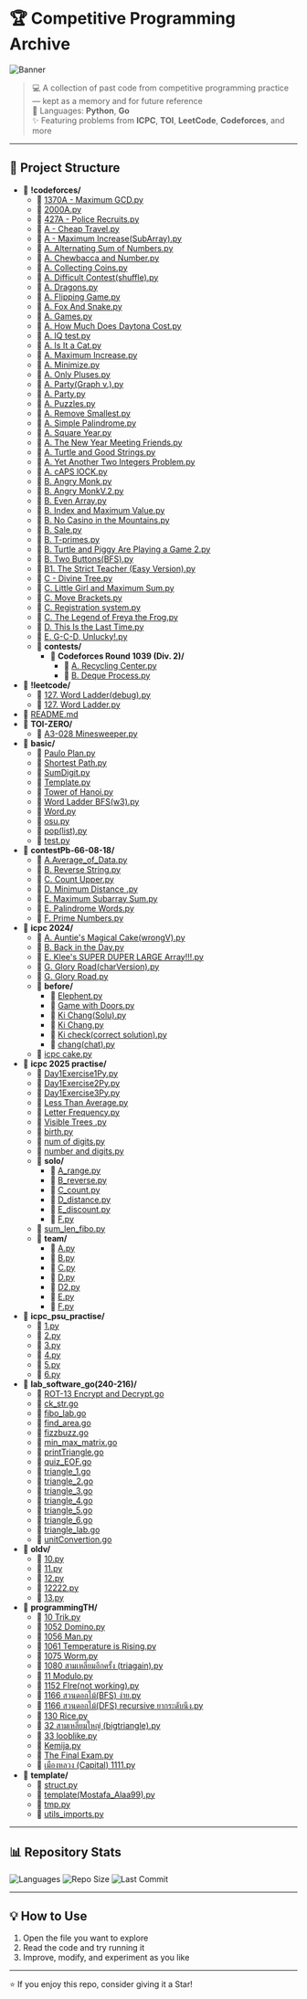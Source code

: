 # 🏆 Competitive Programming Archive

![Banner](https://via.placeholder.com/900x200/4B8BBE/FFFFFF?text=Competitive+Programming+Repo)

> 💻 A collection of past code from competitive programming practice — kept as a memory and for future reference  
> 📅 Languages: **Python**, **Go**  
> ✨ Featuring problems from **ICPC**, **TOI**, **LeetCode**, **Codeforces**, and more

---

## 📂 Project Structure
- 📁 **!codeforces/**
  - 📄 [1370A - Maximum GCD.py](%21codeforces/1370A%20-%20Maximum%20GCD.py)
  - 📄 [2000A.py](%21codeforces/2000A.py)
  - 📄 [427A - Police Recruits.py](%21codeforces/427A%20-%20Police%20Recruits.py)
  - 📄 [A - Cheap Travel.py](%21codeforces/A%20-%20Cheap%20Travel.py)
  - 📄 [A - Maximum Increase(SubArray).py](%21codeforces/A%20-%20Maximum%20Increase%28SubArray%29.py)
  - 📄 [A. Alternating Sum of Numbers.py](%21codeforces/A.%20Alternating%20Sum%20of%20Numbers.py)
  - 📄 [A. Chewbaсca and Number.py](%21codeforces/A.%20Chewba%D1%81ca%20and%20Number.py)
  - 📄 [A. Collecting Coins.py](%21codeforces/A.%20Collecting%20Coins.py)
  - 📄 [A. Difficult Contest(shuffle).py](%21codeforces/A.%20Difficult%20Contest%28shuffle%29.py)
  - 📄 [A. Dragons.py](%21codeforces/A.%20Dragons.py)
  - 📄 [A. Flipping Game.py](%21codeforces/A.%20Flipping%20Game.py)
  - 📄 [A. Fox And Snake.py](%21codeforces/A.%20Fox%20And%20Snake.py)
  - 📄 [A. Games.py](%21codeforces/A.%20Games.py)
  - 📄 [A. How Much Does Daytona Cost.py](%21codeforces/A.%20How%20Much%20Does%20Daytona%20Cost.py)
  - 📄 [A. IQ test.py](%21codeforces/A.%20IQ%20test.py)
  - 📄 [A. Is It a Cat.py](%21codeforces/A.%20Is%20It%20a%20Cat.py)
  - 📄 [A. Maximum Increase.py](%21codeforces/A.%20Maximum%20Increase.py)
  - 📄 [A. Minimize.py](%21codeforces/A.%20Minimize.py)
  - 📄 [A. Only Pluses.py](%21codeforces/A.%20Only%20Pluses.py)
  - 📄 [A. Party(Graph v.).py](%21codeforces/A.%20Party%28Graph%20v.%29.py)
  - 📄 [A. Party.py](%21codeforces/A.%20Party.py)
  - 📄 [A. Puzzles.py](%21codeforces/A.%20Puzzles.py)
  - 📄 [A. Remove Smallest.py](%21codeforces/A.%20Remove%20Smallest.py)
  - 📄 [A. Simple Palindrome.py](%21codeforces/A.%20Simple%20Palindrome.py)
  - 📄 [A. Square Year.py](%21codeforces/A.%20Square%20Year.py)
  - 📄 [A. The New Year Meeting Friends.py](%21codeforces/A.%20The%20New%20Year%20Meeting%20Friends.py)
  - 📄 [A. Turtle and Good Strings.py](%21codeforces/A.%20Turtle%20and%20Good%20Strings.py)
  - 📄 [A. Yet Another Two Integers Problem.py](%21codeforces/A.%20Yet%20Another%20Two%20Integers%20Problem.py)
  - 📄 [A. cAPS lOCK.py](%21codeforces/A.%20cAPS%20lOCK.py)
  - 📄 [B. Angry Monk.py](%21codeforces/B.%20Angry%20Monk.py)
  - 📄 [B. Angry MonkV.2.py](%21codeforces/B.%20Angry%20MonkV.2.py)
  - 📄 [B. Even Array.py](%21codeforces/B.%20Even%20Array.py)
  - 📄 [B. Index and Maximum Value.py](%21codeforces/B.%20Index%20and%20Maximum%20Value.py)
  - 📄 [B. No Casino in the Mountains.py](%21codeforces/B.%20No%20Casino%20in%20the%20Mountains.py)
  - 📄 [B. Sale.py](%21codeforces/B.%20Sale.py)
  - 📄 [B. T-primes.py](%21codeforces/B.%20T-primes.py)
  - 📄 [B. Turtle and Piggy Are Playing a Game 2.py](%21codeforces/B.%20Turtle%20and%20Piggy%20Are%20Playing%20a%20Game%202.py)
  - 📄 [B. Two Buttons(BFS).py](%21codeforces/B.%20Two%20Buttons%28BFS%29.py)
  - 📄 [B1. The Strict Teacher (Easy Version).py](%21codeforces/B1.%20The%20Strict%20Teacher%20%28Easy%20Version%29.py)
  - 📄 [C - Divine Tree.py](%21codeforces/C%20-%20Divine%20Tree.py)
  - 📄 [C. Little Girl and Maximum Sum.py](%21codeforces/C.%20Little%20Girl%20and%20Maximum%20Sum.py)
  - 📄 [C. Move Brackets.py](%21codeforces/C.%20Move%20Brackets.py)
  - 📄 [C. Registration system.py](%21codeforces/C.%20Registration%20system.py)
  - 📄 [C. The Legend of Freya the Frog.py](%21codeforces/C.%20The%20Legend%20of%20Freya%20the%20Frog.py)
  - 📄 [D. This Is the Last Time.py](%21codeforces/D.%20This%20Is%20the%20Last%20Time.py)
  - 📄 [E. G-C-D, Unlucky!.py](%21codeforces/E.%20G-C-D%2C%20Unlucky%21.py)
  - 📁 **contests/**
    - 📁 **Codeforces Round 1039 (Div. 2)/**
      - 📄 [A. Recycling Center.py](%21codeforces/contests/Codeforces%20Round%201039%20%28Div.%202%29/A.%20Recycling%20Center.py)
      - 📄 [B. Deque Process.py](%21codeforces/contests/Codeforces%20Round%201039%20%28Div.%202%29/B.%20Deque%20Process.py)
- 📁 **!leetcode/**
  - 📄 [127. Word Ladder(debug).py](%21leetcode/127.%20Word%20Ladder%28debug%29.py)
  - 📄 [127. Word Ladder.py](%21leetcode/127.%20Word%20Ladder.py)
- 📄 [README.md](README.md)
- 📁 **TOI-ZERO/**
  - 📄 [A3-028 Minesweeper.py](TOI-ZERO/A3-028%20Minesweeper.py)
- 📁 **basic/**
  - 📄 [Paulo Plan.py](basic/Paulo%20Plan.py)
  - 📄 [Shortest Path.py](basic/Shortest%20Path.py)
  - 📄 [SumDigit.py](basic/SumDigit.py)
  - 📄 [Template.py](basic/Template.py)
  - 📄 [Tower of Hanoi.py](basic/Tower%20of%20Hanoi.py)
  - 📄 [Word Ladder BFS(w3).py](basic/Word%20Ladder%20BFS%28w3%29.py)
  - 📄 [Word.py](basic/Word.py)
  - 📄 [osu.py](basic/osu.py)
  - 📄 [pop(list).py](basic/pop%28list%29.py)
  - 📄 [test.py](basic/test.py)
- 📁 **contestPb-66-08-18/**
  - 📄 [A.Average_of_Data.py](contestPb-66-08-18/A.Average_of_Data.py)
  - 📄 [B. Reverse String.py](contestPb-66-08-18/B.%20Reverse%20String.py)
  - 📄 [C. Count Upper.py](contestPb-66-08-18/C.%20Count%20Upper.py)
  - 📄 [D. Minimum Distance .py](contestPb-66-08-18/D.%20Minimum%20Distance%20.py)
  - 📄 [E. Maximum Subarray Sum.py](contestPb-66-08-18/E.%20Maximum%20Subarray%20Sum.py)
  - 📄 [E. Palindrome Words.py](contestPb-66-08-18/E.%20Palindrome%20Words.py)
  - 📄 [F. Prime Numbers.py](contestPb-66-08-18/F.%20Prime%20Numbers.py)
- 📁 **icpc 2024/**
  - 📄 [A. Auntie's Magical Cake(wrongV).py](icpc%202024/A.%20Auntie%27s%20Magical%20Cake%28wrongV%29.py)
  - 📄 [B. Back in the Day.py](icpc%202024/B.%20Back%20in%20the%20Day.py)
  - 📄 [E. Klee's SUPER DUPER LARGE Array!!!.py](icpc%202024/E.%20Klee%27s%20SUPER%20DUPER%20LARGE%20Array%21%21%21.py)
  - 📄 [G. Glory Road(charVersion).py](icpc%202024/G.%20Glory%20Road%28charVersion%29.py)
  - 📄 [G. Glory Road.py](icpc%202024/G.%20Glory%20Road.py)
  - 📁 **before/**
    - 📄 [Elephent.py](icpc%202024/before/Elephent.py)
    - 📄 [Game with Doors.py](icpc%202024/before/Game%20with%20Doors.py)
    - 📄 [Ki Chang(Solu).py](icpc%202024/before/Ki%20Chang%28Solu%29.py)
    - 📄 [Ki Chang.py](icpc%202024/before/Ki%20Chang.py)
    - 📄 [Ki check(correct solution).py](icpc%202024/before/Ki%20check%28correct%20solution%29.py)
    - 📄 [chang(chat).py](icpc%202024/before/chang%28chat%29.py)
  - 📄 [icpc cake.py](icpc%202024/icpc%20cake.py)
- 📁 **icpc 2025 practise/**
  - 📄 [Day1Exercise1Py.py](icpc%202025%20practise/Day1Exercise1Py.py)
  - 📄 [Day1Exercise2Py.py](icpc%202025%20practise/Day1Exercise2Py.py)
  - 📄 [Day1Exercise3Py.py](icpc%202025%20practise/Day1Exercise3Py.py)
  - 📄 [Less Than Average.py](icpc%202025%20practise/Less%20Than%20Average.py)
  - 📄 [Letter Frequency.py](icpc%202025%20practise/Letter%20Frequency.py)
  - 📄 [Visible Trees .py](icpc%202025%20practise/Visible%20Trees%20.py)
  - 📄 [birth.py](icpc%202025%20practise/birth.py)
  - 📄 [num of digits.py](icpc%202025%20practise/num%20of%20digits.py)
  - 📄 [number and digits.py](icpc%202025%20practise/number%20and%20digits.py)
  - 📁 **solo/**
    - 📄 [A_range.py](icpc%202025%20practise/solo/A_range.py)
    - 📄 [B_reverse.py](icpc%202025%20practise/solo/B_reverse.py)
    - 📄 [C_count.py](icpc%202025%20practise/solo/C_count.py)
    - 📄 [D_distance.py](icpc%202025%20practise/solo/D_distance.py)
    - 📄 [E_discount.py](icpc%202025%20practise/solo/E_discount.py)
    - 📄 [F.py](icpc%202025%20practise/solo/F.py)
  - 📄 [sum_len_fibo.py](icpc%202025%20practise/sum_len_fibo.py)
  - 📁 **team/**
    - 📄 [A.py](icpc%202025%20practise/team/A.py)
    - 📄 [B.py](icpc%202025%20practise/team/B.py)
    - 📄 [C.py](icpc%202025%20practise/team/C.py)
    - 📄 [D.py](icpc%202025%20practise/team/D.py)
    - 📄 [D2.py](icpc%202025%20practise/team/D2.py)
    - 📄 [E.py](icpc%202025%20practise/team/E.py)
    - 📄 [F.py](icpc%202025%20practise/team/F.py)
- 📁 **icpc_psu_practise/**
  - 📄 [1.py](icpc_psu_practise/1.py)
  - 📄 [2.py](icpc_psu_practise/2.py)
  - 📄 [3.py](icpc_psu_practise/3.py)
  - 📄 [4.py](icpc_psu_practise/4.py)
  - 📄 [5.py](icpc_psu_practise/5.py)
  - 📄 [6.py](icpc_psu_practise/6.py)
- 📁 **lab_software_go(240-216)/**
  - 📄 [ROT-13 Encrypt and Decrypt.go](lab_software_go%28240-216%29/ROT-13%20Encrypt%20and%20Decrypt.go)
  - 📄 [ck_str.go](lab_software_go%28240-216%29/ck_str.go)
  - 📄 [fibo_lab.go](lab_software_go%28240-216%29/fibo_lab.go)
  - 📄 [find_area.go](lab_software_go%28240-216%29/find_area.go)
  - 📄 [fizzbuzz.go](lab_software_go%28240-216%29/fizzbuzz.go)
  - 📄 [min_max_matrix.go](lab_software_go%28240-216%29/min_max_matrix.go)
  - 📄 [printTriangle.go](lab_software_go%28240-216%29/printTriangle.go)
  - 📄 [quiz_EOF.go](lab_software_go%28240-216%29/quiz_EOF.go)
  - 📄 [triangle_1.go](lab_software_go%28240-216%29/triangle_1.go)
  - 📄 [triangle_2.go](lab_software_go%28240-216%29/triangle_2.go)
  - 📄 [triangle_3.go](lab_software_go%28240-216%29/triangle_3.go)
  - 📄 [triangle_4.go](lab_software_go%28240-216%29/triangle_4.go)
  - 📄 [triangle_5.go](lab_software_go%28240-216%29/triangle_5.go)
  - 📄 [triangle_6.go](lab_software_go%28240-216%29/triangle_6.go)
  - 📄 [triangle_lab.go](lab_software_go%28240-216%29/triangle_lab.go)
  - 📄 [unitConvertion.go](lab_software_go%28240-216%29/unitConvertion.go)
- 📁 **oldv/**
  - 📄 [10.py](oldv/10.py)
  - 📄 [11.py](oldv/11.py)
  - 📄 [12.py](oldv/12.py)
  - 📄 [12222.py](oldv/12222.py)
  - 📄 [13.py](oldv/13.py)
- 📁 **programmingTH/**
  - 📄 [10 Trik.py](programmingTH/10%20Trik.py)
  - 📄 [1052 Domino.py](programmingTH/1052%20Domino.py)
  - 📄 [1056 Man.py](programmingTH/1056%20Man.py)
  - 📄 [1061 Temperature is Rising.py](programmingTH/1061%20Temperature%20is%20Rising.py)
  - 📄 [1075 Worm.py](programmingTH/1075%20Worm.py)
  - 📄 [1080 สามเหลี่ยมอีกครั้ง (triagain).py](programmingTH/1080%20%E0%B8%AA%E0%B8%B2%E0%B8%A1%E0%B9%80%E0%B8%AB%E0%B8%A5%E0%B8%B5%E0%B9%88%E0%B8%A2%E0%B8%A1%E0%B8%AD%E0%B8%B5%E0%B8%81%E0%B8%84%E0%B8%A3%E0%B8%B1%E0%B9%89%E0%B8%87%20%28triagain%29.py)
  - 📄 [11 Modulo.py](programmingTH/11%20Modulo.py)
  - 📄 [1152 FIre(not working).py](programmingTH/1152%20FIre%28not%20working%29.py)
  - 📄 [1166 สวนดอกไม้(BFS) ง่าย.py](programmingTH/1166%20%E0%B8%AA%E0%B8%A7%E0%B8%99%E0%B8%94%E0%B8%AD%E0%B8%81%E0%B9%84%E0%B8%A1%E0%B9%89%28BFS%29%20%E0%B8%87%E0%B9%88%E0%B8%B2%E0%B8%A2.py)
  - 📄 [1166 สวนดอกไม้(DFS) recursive ยากระดับนึง.py](programmingTH/1166%20%E0%B8%AA%E0%B8%A7%E0%B8%99%E0%B8%94%E0%B8%AD%E0%B8%81%E0%B9%84%E0%B8%A1%E0%B9%89%28DFS%29%20recursive%20%E0%B8%A2%E0%B8%B2%E0%B8%81%E0%B8%A3%E0%B8%B0%E0%B8%94%E0%B8%B1%E0%B8%9A%E0%B8%99%E0%B8%B6%E0%B8%87.py)
  - 📄 [130 Rice.py](programmingTH/130%20Rice.py)
  - 📄 [32 สามเหลี่ยมใหญ่ (bigtriangle).py](programmingTH/32%20%E0%B8%AA%E0%B8%B2%E0%B8%A1%E0%B9%80%E0%B8%AB%E0%B8%A5%E0%B8%B5%E0%B9%88%E0%B8%A2%E0%B8%A1%E0%B9%83%E0%B8%AB%E0%B8%8D%E0%B9%88%20%28bigtriangle%29.py)
  - 📄 [33 looblike.py](programmingTH/33%20looblike.py)
  - 📄 [Kemija.py](programmingTH/Kemija.py)
  - 📄 [The Final Exam.py](programmingTH/The%20Final%20Exam.py)
  - 📄 [เมืองหลวง (Capital)  1111.py](programmingTH/%E0%B9%80%E0%B8%A1%E0%B8%B7%E0%B8%AD%E0%B8%87%E0%B8%AB%E0%B8%A5%E0%B8%A7%E0%B8%87%20%28Capital%29%20%201111.py)
- 📁 **template/**
  - 📄 [struct.py](template/struct.py)
  - 📄 [template(Mostafa_Alaa99).py](template/template%28Mostafa_Alaa99%29.py)
  - 📄 [tmp.py](template/tmp.py)
  - 📄 [utils_imports.py](template/utils_imports.py)

---

## 📊 Repository Stats
![Languages](https://img.shields.io/github/languages/top/patt502090/REPO?style=for-the-badge)
![Repo Size](https://img.shields.io/github/repo-size/patt502090/REPO?color=green&style=for-the-badge)
![Last Commit](https://img.shields.io/github/last-commit/patt502090/REPO?style=for-the-badge)

---

## 💡 How to Use
1. Open the file you want to explore
2. Read the code and try running it
3. Improve, modify, and experiment as you like

---

⭐ If you enjoy this repo, consider giving it a Star!
